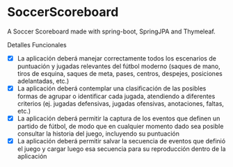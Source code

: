 # SoccerScoreboard

A Soccer Scoreboard made with spring-boot, SpringJPA and Thymeleaf.

Detalles Funcionales 

- [X] La aplicación deberá manejar correctamente todos los escenarios de puntuación y jugadas relevantes del fútbol moderno (saques de mano, tiros de esquina, saques de meta, pases, centros, despejes, posiciones adelantadas, etc.)
- [X] La aplicación deberá contemplar una clasificación de las posibles formas de agrupar o identificar cada jugada, atendiendo a diferentes criterios (ej. jugadas defensivas, jugadas ofensivas, anotaciones, faltas, etc.)
- [X] La aplicación deberá permitir la captura de los eventos que definen un partido de fútbol, de modo que en cualquier momento dado sea posible consultar la historia del juego, incluyendo su puntuación
- [X] La aplicación deberá permitir salvar la secuencia de eventos que definió el juego y cargar luego esa secuencia para su reproducción dentro de la aplicación